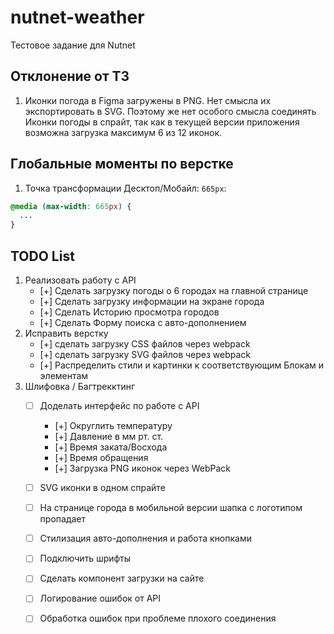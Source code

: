 # nutnet-weather

Тестовое задание для Nutnet

## Отклонение от ТЗ

1. Иконки погода в Figma загружены в PNG. Нет смысла их экспортировать в SVG.
Поэтому же нет особого смысла соединять Иконки погоды в спрайт, так как в текущей
версии приложения возможна загрузка максимум 6 из 12 иконок.

## Глобальные моменты по верстке

1. Точка трансформации Десктоп/Мобайл: `665px`:

```css
@media (max-width: 665px) {
  ...
}
```

## TODO List

1. Реализовать работу с API
   - [+] Сделать загрузку погоды о 6 городах на главной странице
   - [+] Сделать загрузку информации на экране города
   - [+] Сделать Историю просмотра городов
   - [+] Сделать Форму поиска с авто-дополнением
2. Исправить верстку
   - [+] сделать загрузку CSS файлов через webpack
   - [+] сделать загрузку SVG файлов через webpack
   - [+] Распределить стили и картинки к соответствующим Блокам и элементам
3. Шлифовка / Багтрекктинг
   - [ ] Доделать интерфейс по работе с API
     - [+] Округлить температуру
     - [+] Давление в мм рт. ст.
     - [+] Время заката/Восхода
     - [+] Время обращения
     - [+] Загрузка PNG иконок через WebPack
   - [ ] SVG иконки в одном спрайте
   - [ ] На странице города в мобильной версии шапка с логотипом пропадает
   - [ ] Стилизация авто-дополнения и работа кнопками
   - [ ] Подключить шрифты
   - [ ] Сделать компонент загрузки на сайте
   - [ ] Логирование ошибок от API
   - [ ] Обработка ошибок при проблеме плохого соединения

